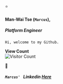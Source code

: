 :star:
####    **Man-Wai Tse (```Marcus```)**,
#####  Platform Engineer
  
  
    Hi, welcome to my Github. 


__View Count__  
![Visitor Count](https://profile-counter.glitch.me/marwai/count.svg)    

 :notebook_with_decorative_cover:      

##### ```Marcus' ``` Linkedin [Here](https://www.linkedin.com/in/man-wai-tse-96mt/)


